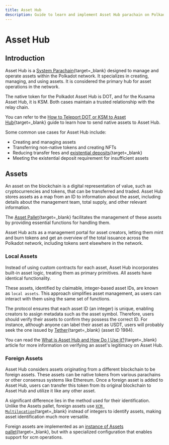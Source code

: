```yaml
---
title: Asset Hub
description: Guide to learn and implement Asset Hub parachain on Polkadot, a decentralized platform for the issuance, management, and trading of digital assets.
---
```


# Asset Hub

## Introduction

Asset Hub is a [System Parachain](https://wiki.polkadot.network/docs/learn-system-chains){target=_blank} designed to manage and operate assets within the Polkadot network. It specializes in creating, managing, and using assets. It is considered the primary hub for asset operations in the network. 

The native token for the Polkadot Asset Hub is DOT, and for the Kusama Asset Hub, it is KSM. Both cases maintain a trusted relationship with the relay chain.

You can refer to the [How to Teleport DOT or KSM to Asset Hub](https://support.polkadot.network/support/solutions/articles/65000181119){target=\_blank} guide to learn how to send native assets to Asset Hub.

Some common use cases for Asset Hub include:

- Creating and managing assets
- Transferring non-native tokens and creating NFTs
- Reducing transfer fees and [existential deposits](https://support.polkadot.network/support/solutions/articles/65000168651){target=_blank}
- Meeting the existential deposit requirement for insufficient assets

## Assets

An asset on the blockchain is a digital representation of value, such as cryptocurrencies and tokens, that can be transferred and traded. Asset Hub stores assets as a map from an ID to information about the asset, including details about the management team, total supply, and other relevant information. 

The [Asset Pallet](https://paritytech.github.io/polkadot-sdk/master/pallet_assets/index.html){target=_blank} facilitates the management of these assets by providing essential functions for handling them.

Asset Hub acts as a management portal for asset creators, letting them mint and burn tokens and get an overview of the total issuance across the Polkadot network, including tokens sent elsewhere in the network.

### Local Assets

Instead of using custom contracts for each asset, Asset Hub incorporates built-in asset logic, treating them as primary primitives. All assets have identical functionality.

These assets, identified by claimable, integer-based asset IDs, are known as `local assets`. This approach simplifies asset management, as users can interact with them using the same set of functions.

The protocol ensures that each asset ID (an integer) is unique, enabling creators to assign metadata such as the asset symbol. Therefore, users should verify their assets to confirm they possess the correct ID. For instance, although anyone can label their asset as USDT, users will probably seek the one issued by [Tether](https://tether.to/en/){target=_blank} (asset ID 1984).

You can read the [What is Asset Hub and How Do I Use it?](https://support.polkadot.network/support/solutions/articles/65000181800){target=_blank} article for more information on verifying an asset's legitimacy on Asset Hub.

### Foreign Assets

Asset Hub considers assets originating from a different blockchain to be foreign assets. These assets can be native tokens from various parachains or other consensus systems like Ethereum. Once a foreign asset is added to Asset Hub, users can transfer this token from its original blockchain to Asset Hub and utilize it like any other asset.

A significant difference lies in the method used for their identification. Unlike the Assets pallet, foreign assets use [`XCM Multilocation`](https://wiki.polkadot.network/docs/learn/xcm/fundamentals/multilocation-summary){target=_blank} instead of integers to identify assets, making asset identification much more versatile.

Foreign assets are implemented as an [instance of Assets pallet](https://github.com/paritytech/polkadot-sdk/blob/035211d707d0a74a2a768fd658160721f09d5b44/cumulus/parachains/runtimes/assets/asset-hub-rococo/src/lib.rs#L408){target=_blank}, but with a specialized configuration that enables support for xcm operations.